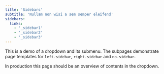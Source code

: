 ```yaml
---
title: 'Sidebars'
subtitle: 'Nullam non wisi a sem semper eleifend'
sidebars:
  links:
    - '_sidebar1'
    - '_sidebar2'
    - '_sidebar3'
---
```


This is a demo of a dropdown and its submenu.
The subpages demonstrate page templates for `left-sidebar`, `right-sidebar` and `no-sidebar`.

In production this page should be an overview of contents in the dropdown.